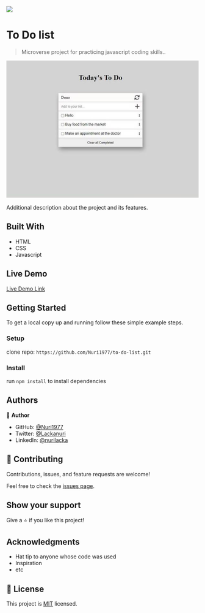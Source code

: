 ![](https://img.shields.io/badge/Microverse-blueviolet)

# To Do list

> Microverse project for practicing javascript coding skills..

![screenshot](./src/images/todo.png)

Additional description about the project and its features.

## Built With

- HTML
- CSS
- Javascript

## Live Demo

[Live Demo Link]( https://nuri1977.github.io/to-do-list/)


## Getting Started

To get a local copy up and running follow these simple example steps.

### Setup
clone repo: `https://github.com/Nuri1977/to-do-list.git`

### Install
run `npm install` to install dependencies

## Authors

👤 **Author**

- GitHub: [@Nuri1977](https://github.com/Nuri1977)
- Twitter: [@Lackanuri](https://twitter.com/LackaNuri)
- LinkedIn: [@nurilacka](https://www.linkedin.com/in/nuri-lacka-7141b01ba/)


## 🤝 Contributing

Contributions, issues, and feature requests are welcome!

Feel free to check the [issues page](../../issues/).

## Show your support

Give a ⭐️ if you like this project!

## Acknowledgments

- Hat tip to anyone whose code was used
- Inspiration
- etc

## 📝 License

This project is [MIT](./MIT.md) licensed.
